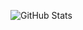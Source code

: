 ![GitHub Stats](https://github-readme-stats.vercel.app/api?username=realbadidas&count_private=true&hide_border=true&show_icons=true&title_color=10e051&icon_color=11f057&text_color=11f057&bg_color=0D1117)
